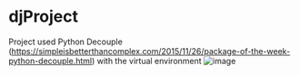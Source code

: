 # djProject
Project used Python Decouple (https://simpleisbetterthancomplex.com/2015/11/26/package-of-the-week-python-decouple.html) with the virtual environment
![image](https://user-images.githubusercontent.com/93324684/229907099-a7a536ff-43f2-4d21-a3e5-d11c9eca3639.png)
